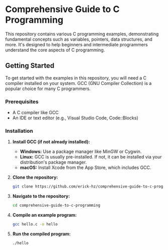 # Comprehensive Guide to C Programming

This repository contains various C programming examples, demonstrating fundamental concepts such as variables, pointers, data structures, and more. It's designed to help beginners and intermediate programmers understand the core aspects of C programming.

## Getting Started

To get started with the examples in this repository, you will need a C compiler installed on your system. GCC (GNU Compiler Collection) is a popular choice for many C programmers.

### Prerequisites

- A C compiler like GCC
- An IDE or text editor (e.g., Visual Studio Code, Code::Blocks)

### Installation

1. **Install GCC (if not already installed):**

   - **Windows:** Use a package manager like MinGW or Cygwin.
   - **Linux:** GCC is usually pre-installed. If not, it can be installed via your distribution's package manager.
   - **macOS:** Install Xcode from the App Store, which includes GCC.

2. **Clone the repository:**

   ```bash
   git clone https://github.com/erick-hz/comprehensive-guide-to-c-programming
   ```

3. **Navigate to the repository:**

   ```bash
   cd comprehensive-guide-to-c-programming
   ```

4. **Compile an example program:**

   ```bash
   gcc hello.c -o hello
   ```

4. **Run the compiled program:**

   ```bash
   ./hello
   ```

